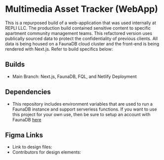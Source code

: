 # Multimedia Asset Tracker (WebApp)
This is a repurposed build of a web-application that was used internally at REPLI LLC. The production build contained sensitive content to specific apartment community management teams. This refactored version uses publically sourced data to protect the confidentiality of previous clients. All data is being housed on a FaunaDB cloud cluster and the front-end is being rendered with Next.js. Refer to build specifics below: 

## Builds
* Main Branch: Next.js, FaunaDB, FQL, and Netlify Deployment 

## Dependencies 
* This repository includes environment variables that are used to run a FaunaDB instance and support serverless functions. If you want to use this project for your own use, then be sure to setup an account with FaunaDB [here](https://dashboard.fauna.com/accounts/register)

## Figma Links
* Link to design files: 
* Contributors for design elements: 
